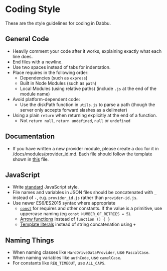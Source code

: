 # Coding Style

These are the style guidelines for coding in Dabbu.

## General Code

- Heavily comment your code after it works, explaining exactly what each line does.
- End files with a newline.
- Use two spaces instead of tabs for indentation.
- Place requires in the following order:
  - Dependencies (such as `express`)
  - Built in Node Modules (such as `path`)
  - Local Modules (using relative paths) (include `.js` at the end of the module name)
- Avoid platform-dependent code:
  - Use the diskPath function in `utils.js` to parse a path (though the server only accepts forward slashes as a delimeter)
- Using a plain `return` when returning explicitly at the end of a function.
  - Not `return null`, `return undefined`, `null` or `undefined`

## Documentation

- If you have written a new provider module, please create a doc for it in /docs/modules/provider_id.md. Each file should follow the template shown in [this](./modules/hard_drive.md) file.

## JavaScript

- Write [standard](https://www.npmjs.com/package/standard) JavaScript style.
- File names and variables in JSON files should be concatenated with `_` instead of `-`, e.g.
  `provider_id.js` rather than `provider-id.js`.
- Use newer ES6/ES2015 syntax where appropriate
  - [`const`](https://developer.mozilla.org/en-US/docs/Web/JavaScript/Reference/Statements/const)
    for requires and other constants. If the value is a primitive, use uppercase naming (eg `const NUMBER_OF_RETRIES = 5`).
  - [Arrow functions](https://developer.mozilla.org/en-US/docs/Web/JavaScript/Reference/Functions/Arrow_functions)
    instead of `function () { }`
  - [Template literals](https://developer.mozilla.org/en-US/docs/Web/JavaScript/Reference/Template_literals)
    instead of string concatenation using `+`

## Naming Things

- When naming classes like `HardDriveDataProvider`, use `PascalCase`.
- When naming variables like `authCode`, use `camelCase`.
- For constants like `REQ_TIMEOUT`, use `ALL_CAPS`.
